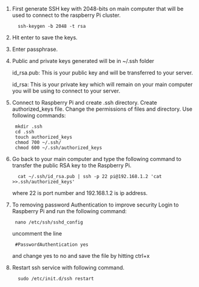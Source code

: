 1. First generate SSH key with 2048-bits on main computer that will be used to
   connect to the raspberry Pi cluster. 

         ssh-keygen -b 2048 -t rsa 

2. Hit enter to save the keys. 

3. Enter passphrase. 

4. Public and private keys generated will be in ~/.ssh folder 

     id_rsa.pub: This is your public key and will be transferred to your server. 

     id_rsa: This is your private key which will remain on your main computer you will be using to connect to your server. 

5. Connect to Raspberry Pi and create .ssh directory. Create authorized_keys 
   file. Change the permissions of files and directory. Use following commands: 

        mkdir .ssh 
        cd .ssh
        touch authorized_keys 
        chmod 700 ~/.ssh/ 
        chmod 600 ~/.ssh/authorized_keys 

6. Go back to your main computer and type the following command to transfer the
   public RSA key to the Raspberry Pi. 
 
         cat ~/.ssh/id_rsa.pub | ssh -p 22 pi@192.168.1.2 'cat >>.ssh/authorized_keys' 
 
   where 22 is port number and 192.168.1.2 is ip address. 

7. To removing password Authentication to improve security Login to
   Raspberry Pi and run the following command: 

        nano /etc/ssh/sshd_config  

   uncomment 
   the line 

        #PasswordAuthentication yes 

   and change yes to no and save the file by hitting ctrl+x 

8.  Restart ssh service with following command. 

          sudo /etc/init.d/ssh restart
